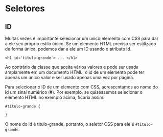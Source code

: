 # Seletores

## ID

Muitas vezes é importante selecionar um único elemento com CSS para dar a ele seu próprio estilo único. Se um elemento HTML precisa ser estilizado de forma única, podemos dar a ele um ID usando o atributo id.

`<h1 id='titulo-grande'> ... </h1>`

Ao contrário da classe que aceita vários valores e pode ser usada amplamente em um documento HTML, o id de um elemento pode ter apenas um único valor e ser usado apenas uma vez por página.

Para selecionar o ID de um elemento com CSS, acrescentamos ao nome do id um sinal numérico (#). Por exemplo, se quiséssemos selecionar o elemento HTML no exemplo acima, ficaria assim:

```
#titulo-grande {

}
```

O nome do id é titulo-grande, portanto, o seletor CSS para ele é `#titulo-grande`.

